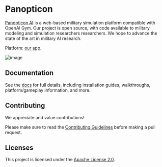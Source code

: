 # Panopticon
[Panopticon AI](https://panopticon-ai.com/) is a web-based military simulation platform compatible with OpenAI Gym. Our project is open source,
with code available to military modeling and simulation researchers researchers. 
We hope to advance the state of the art in military AI research.

Platform: [our app](https://app.panopticon-ai.com/).

![image](https://github.com/user-attachments/assets/839cace4-dcbd-4abf-81b0-0b93afbfd8a8)

## Documentation

See the [docs](https://docs.panopticon-ai.com/) for full details, including installation guides, walkthroughs, platform/gameplay information, and more.

## Contributing

We appreciate and value contributions!

Please make sure to read the [Contributing Guidelines](https://github.com/Panopticon-AI-team/panopticon/blob/main/CONTRIBUTING.md) before making a pull request.

## Licenses

This project is licensed under the [Apache License 2.0](https://github.com/Panopticon-AI-team/panopticon/blob/main/LICENSE).